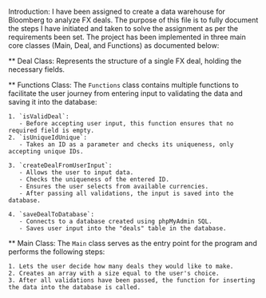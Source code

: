 Introduction:
    I have been assigned to create a data warehouse for Bloomberg to analyze FX deals. The purpose of this file is to fully document the steps I have initiated and taken to solve the assignment as per the requirements been set. The project has been implemented in three main core classes (Main, Deal, and Functions) as documented below:

** Deal Class:
    Represents the structure of a single FX deal, holding the necessary fields.

** Functions Class:
    The `Functions` class contains multiple functions to facilitate the user journey from entering input to validating the data and saving it into the database:
  
    1. `isValidDeal`:
       - Before accepting user input, this function ensures that no required field is empty.
    2. `isUniqueIdUnique`:
       - Takes an ID as a parameter and checks its uniqueness, only accepting unique IDs.

    3. `createDealFromUserInput`:
       - Allows the user to input data.
       - Checks the uniqueness of the entered ID.
       - Ensures the user selects from available currencies.
       - After passing all validations, the input is saved into the database.

    4. `saveDealToDatabase`:
       - Connects to a database created using phpMyAdmin SQL.
       - Saves user input into the "deals" table in the database.

** Main Class:
    The `Main` class serves as the entry point for the program and performs the following steps:
    
    1. Lets the user decide how many deals they would like to make.
    2. Creates an array with a size equal to the user's choice.
    3. After all validations have been passed, the function for inserting the data into the database is called.

